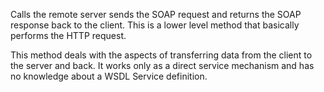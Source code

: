 ﻿Calls the remote server sends the SOAP request and returns the SOAP response back to the client. This is a lower level method that basically performs the HTTP request.

This method deals with the aspects of transferring data from the client to the server and back. It works only as a direct service mechanism and has no knowledge about a WSDL Service definition.